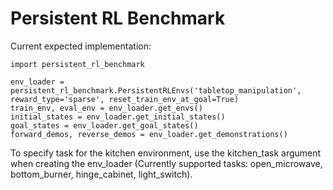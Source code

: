 # Persistent RL Benchmark

Current expected implementation:
```
import persistent_rl_benchmark

env_loader = persistent_rl_benchmark.PersistentRLEnvs('tabletop_manipulation', reward_type='sparse', reset_train_env_at_goal=True)
train_env, eval_env = env_loader.get_envs()
initial_states = env_loader.get_initial_states()
goal_states = env_loader.get_goal_states()
forward_demos, reverse_demos = env_loader.get_demonstrations()

```

To specify task for the kitchen environment, use the kitchen_task argument when creating the env_loader (Currently supported tasks: open_microwave, bottom_burner, hinge_cabinet, light_switch).
